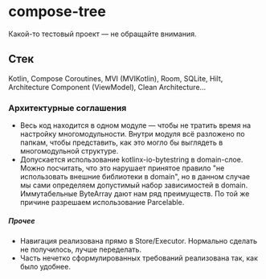 # compose-tree

Какой-то тестовый проект — не обращайте внимания.

## Стек

Kotlin, Compose Coroutines, MVI (MVIKotlin), Room, SQLite, Hilt, Architecture Component (ViewModel), Clean Architecture…

### Архитектурные соглашения

* Весь код находится в одном модуле — чтобы не тратить время на настройку многомодульности.
Внутри модуля всё разложено по папкам, чтобы представить, как это могло бы выглядеть в многомодульной структуре.
* Допускается использование kotlinx-io-bytestring в domain-слое.
Можно посчитать, что это нарушает принятое правило "не использовать внешние библиотеки в domain", но в данном случае
мы сами определяем допустимый набор зависимостей в domain. Иммутабельные ByteArray дают нам ряд преимуществ.
По той же причине разрешаем использование Parcelable.

##### Прочее

* Навигация реализована прямо в Store/Executor. Нормально сделать не получилось, лучше переделать.
* Часть нечетко сформулированных требований реализована так, как было удобнее.

